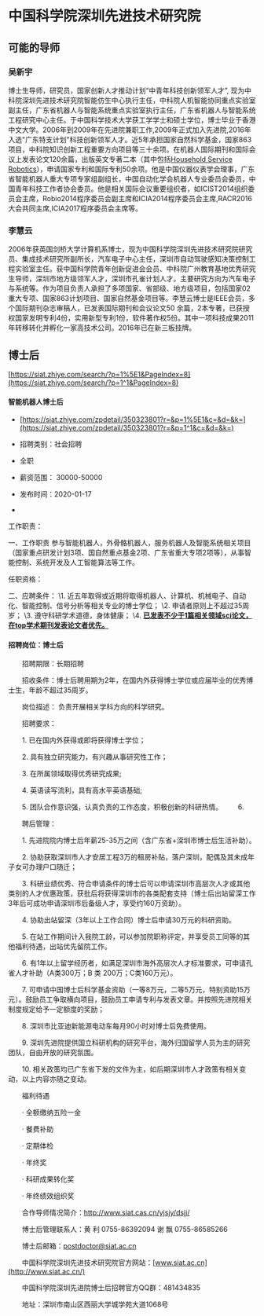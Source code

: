 # 中国科学院深圳先进技术研究院

## 可能的导师

### **吴新宇**

博士生导师，研究员，国家创新人才推动计划“中青年科技创新领军人才”, 现为中科院深圳先进技术研究院智能仿生中心执行主任，中科院人机智能协同重点实验室副主任，广东省机器人与智能系统重点实验室执行主任，广东省机器人与智能系统工程研究中心主任。于中国科学技术大学获工学学士和硕士学位，博士毕业于香港中文大学。2006年到2009年在先进院兼职工作,2009年正式加入先进院,2016年入选"广东特支计划"科技创新领军人才。近5年承担国家自然科学基金，国家863项目，中科院知识创新工程重要方向项目等三十余项。在机器人国际期刊和国际会议上发表论文120余篇，出版英文专著二本（其中包括[Household Service Robotics](http://www.baidu.com/link?url=o6FMWZEiEAg6P0pz96LTc1aPcl8luKZz09SsxQa_9FXp5VvM5uDJuOKldqD5ONNGRSSFsSjAZrGJUMyMGSVbkCIfMuDMG3_uuzHCOVfRJ06CHzVasxLN0Dz3rG6sanxh)），申请国家专利和国际专利50余项。他是中国仪器仪表学会理事，广东省智能机器人重大专项专家组副组长，中国自动化学会机器人专业委员会委员，中国青年科技工作者协会委员。他是相关国际会议重要组织者，如ICIST2014组织委员会主席，Robio2014程序委员会副主席和ICIA2014程序委员会主席,RACR2016大会共同主席,ICIA2017程序委员会主席等。

### **李慧云**

2006年获英国剑桥大学计算机系博士，现为中国科学院深圳先进技术研究院研究员、集成技术研究所副所长，汽车电子中心主任，深圳市自动驾驶感知决策控制工程实验室主任。获中国科学院青年创新促进会会员、中科院广州教育基地优秀研究生导师，深圳市地方级领军人才，深圳市孔雀计划人才。主要研究方向为汽车电子与系统等。作为项目负责人承担了多项国家、省部级、地方级项目，包括国家02重大专项、国家863计划项目、国家自然基金项目等。李慧云博士是IEEE会员，多个国际期刊杂志审稿人，已发表国际期刊和会议论文50 余篇，2本专著，已获授权国家发明专利4份，实用新型专利1份，软件著作权5份。其中一项科技成果2011年转移转化并孵化一家高技术公司。2016年已在新三板挂牌。



## 博士后

[https://siat.zhiye.com/search/?p=1%5E1&PageIndex=8](https://siat.zhiye.com/search/?p=1^1&PageIndex=8)

#### 智能机器人博士后 

- [https://siat.zhiye.com/zpdetail/350323801?r=&p=1%5E1&c=&d=&k=](https://siat.zhiye.com/zpdetail/350323801?r=&p=1^1&c=&d=&k=)

- 招聘类别：社会招聘
- 全职 
- 薪资范围： 30000-50000
- 发布时间：2020-01-17

- 

工作职责：

一、工作职责
参与智能机器人，外骨骼机器人，服务机器人及智能系统相关项目 （国家重点研发计划3项、国自然重点基金2项、广东省重大专项2项等），从事智能控制、系统开发及人工智能算法等工作。

任职资格：

二、应聘条件：
\1. 近五年取得或近期将取得机器人、计算机、机械电子、自动化、智能控制、信号分析等相关专业的博士学位；
\2. 申请者原则上不超过35周岁；
\3. 遵守科研学术道德，身体健康；
\4. <u>**已发表不少于1篇相关领域sci论文，在top学术期刊发表论文者优先。**</u>

#### 招聘岗位：博士后 

　　招聘期限：长期招聘 

　　招收条件：博士后聘用期为2年，在国内外获得博士学位或应届毕业的优秀博士生，年龄不超过35周岁。 

　　岗位描述： 负责开展相关学科方向的科学研究。 

　　招聘要求： 

　　1. 已在国内外获得或即将获得博士学位； 

　　2. 具有独立研究能力，有兴趣从事研究性工作； 

　　3. 在所属领域取得优秀研究成果; 

　　4. 英语读写流利，具有高水平英语基础; 

　　5. 团队合作意识强，认真负责的工作态度，积极创新的科研热情。
  　　6.  

　　聘后管理： 

　　1. 先进院院内博士后年薪25-35万之间（含广东省+深圳市博士后生活补助）。 

　　2. 协助获取深圳市人才安居工程3万的租房补贴，落户深圳，配偶及其未成年子女可办理户口随迁； 

　　3. 科研业绩优秀、符合申请条件的博士后可以申请深圳市高层次人才或其他类别的人才优惠政策，获批后将获得深圳市的各类配套支持（博士后出站留深工作3年后可成功申请深圳市后备级人才，享受约160万资助）。 

　　4. 协助出站留深（3年以上工作合同）博士后申请30万元的科研资助。 

　　5. 在站工作期间计入我院工龄，可以参加院职称评定，并享受员工同等的其他福利待遇，出站优先留院工作。 

　　6. 有1年以上留学经历者，如满足深圳市海外高层次人才标准要求，可申请孔雀人才补助（A类300万；B 类 200万；C类160万元）。 

　　7. 可申请中国博士后科学基金资助（一等8万元，二等5万元，特别资助15万元）。鼓励员工争取横向项目，鼓励员工申请专利与发表文章。并按照先进院相关制度规定给予一定额度的奖励； 

　　8. 深圳市比亚迪新能源电动车每月90小时对博士后免费使用。 

　　9. 深圳先进院提供国立科研机构的研究平台，海外归国留学人员为主的研究团队，自由开放的研究氛围。 

　　10. 相关政策均已广东省下发的文件为主，如后期深圳市人才政策有相关变动，以上内容亦随之变动。 

　　福利待遇 

　　· 全额缴纳五险一金 

　　· 餐费补助 

　　· 定期体检 

　　· 年终奖 

　　· 科研成果转化奖 

　　· 年终绩效组织奖 

　　合作导师情况简介：http://www.siat.cas.cn/yjsjy/dsjj/ 

　　博士后管理联系人：黄 利  0755-86392094  谢 飘  0755-86585266  

　　博士后邮箱：[postdoctor@siat.ac.cn](mailto:postdoctor@siat.ac.cn) 

　　中国科学院深圳先进技术研究院官方网站：[www.siat.ac.cn](http://www.siat.ac.cn/) 

　　中国科学院深圳先进院博士后招聘官方QQ群：481434835 

　　地址：深圳市南山区西丽大学城学苑大道1068号 